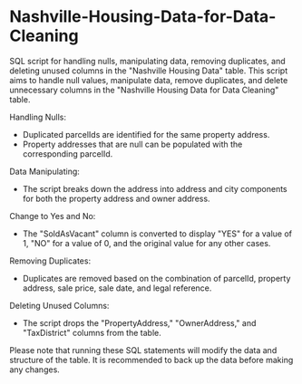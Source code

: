 # Nashville-Housing-Data-for-Data-Cleaning
SQL script for handling nulls, manipulating data, removing duplicates, and deleting unused columns in the "Nashville Housing Data" table.
This script aims to handle null values, manipulate data, remove duplicates, and delete unnecessary columns in the "Nashville Housing Data for Data Cleaning" table.

Handling Nulls:
- Duplicated parcelIds are identified for the same property address.
- Property addresses that are null can be populated with the corresponding parcelId.

Data Manipulating:
- The script breaks down the address into address and city components for both the property address and owner address.

Change to Yes and No:
- The "SoldAsVacant" column is converted to display "YES" for a value of 1, "NO" for a value of 0, and the original value for any other cases.

Removing Duplicates:
- Duplicates are removed based on the combination of parcelId, property address, sale price, sale date, and legal reference.

Deleting Unused Columns:
- The script drops the "PropertyAddress," "OwnerAddress," and "TaxDistrict" columns from the table.

Please note that running these SQL statements will modify the data and structure of the table. It is recommended to back up the data before making any changes.
